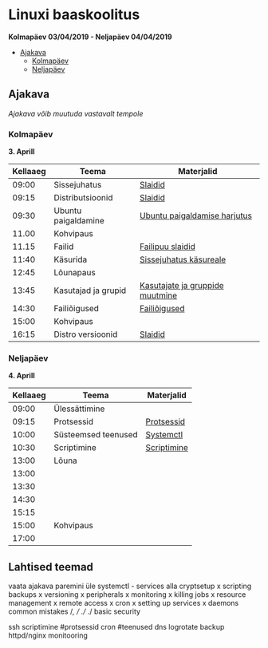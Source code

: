 # Linuxi baaskoolitus

**Kolmapäev 03/04/2019 - Neljapäev 04/04/2019**

- [Ajakava](#Ajakava)
	- [Kolmapäev](#kolmapäev)
	- [Neljapäev](#neljapäev)


## Ajakava

_Ajakava võib muutuda vastavalt tempole_


### Kolmapäev
**3. Aprill**

| **Kellaaeg** | **Teema** | **Materjalid** |
| -------- | --------- | ---------  | 
| 09:00    | Sissejuhatus           | [Slaidid][intro-html]                          | 
| 09:15    | Distributsioonid       | [Slaidid][distros-html]                        | 
| 09:30    | Ubuntu paigaldamine    | [Ubuntu paigaldamise harjutus][ubuntu-md]    | 
| 11.00    | Kohvipaus              |                                                | 
| 11.15    | Failid                 | [Failipuu slaidid][filetree-html]              | 
| 11:40    | Käsurida               | [Sissejuhatus käsureale][bash-md]              | 
| 12:45    | Lõunapaus              |                                                | 
| 13:45    | Kasutajad ja grupid    | [Kasutajate ja gruppide muutmine][users-md]    | 
| 14:30    | Failiõigused           | [Failiõigused][perms-md]                       | 
| 15:00    | Kohvipaus              |                                                | 
| 16:15    | Distro versioonid      | [Slaidid][distro_versions-html]| 

[intro-html]:     https://ooobik.github.io/ubuntu-training/html/intro.html
[distros-html]:     https://ooobik.github.io/ubuntu-training/html/distros.html
[distro_versions-html]:     https://ooobik.github.io/ubuntu-training/html/distro_versions.html
[filetree-html]:     https://ooobik.github.io/ubuntu-training/html/filetree.html
[ubuntu-md]:     https://github.com/ooobik/ubuntu-training/blob/master/docs/markdown/ubuntu-install.md
[bash-md]:     https://github.com/ooobik/ubuntu-training/blob/master/docs/markdown/bash.md
[users-md]:     https://github.com/ooobik/ubuntu-training/blob/master/docs/markdown/users.md
[perms-md]:     https://github.com/ooobik/ubuntu-training/blob/master/docs/markdown/perms.md

### Neljapäev
**4. Aprill**

| **Kellaaeg** | **Teema**  | **Materjalid** 
| -------- | ---------  | ---------  
| 09:00    | Ülessättimine |  | 
| 09:15    | Protsessid | [Protsessid][protsessid-md] | 
| 10:00    | Süsteemsed teenused | [Systemctl][systemctl-md] | 
| 10:30    | Scriptimine  | [Scriptimine][scripting-md] | 
| 13:00    | Lõuna  |  | 
| 13:00    |   |  | 
| 13:30    |   |  | 
| 14:30    |   |  | 
| 15:15    |   |  | 
| 15:00    | Kohvipaus |  | 
| 17:00    |   |  | 

[protsessid-md]:     https://github.com/ooobik/ubuntu-training/blob/master/docs/markdown/protsessid.md
[systemctl-md]:     https://github.com/ooobik/ubuntu-training/blob/master/docs/markdown/systemctl.md
[scripting-md]:     https://github.com/ooobik/ubuntu-training/blob/master/docs/markdown/scripting.md


## Lahtised teemad
vaata ajakava paremini üle
systemctl - services alla
cryptsetup
x scripting
backups
x versioning
x peripherals
x monitoring
x killing jobs
x resource management
x remote access
x cron
x setting up services
x daemons
common mistakes /*, / ./* ./
basic security


ssh
scriptimine
#protsessid
cron
#teenused
dns
logrotate
backup
httpd/nginx
monitooring
